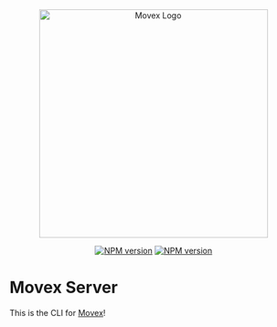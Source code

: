 <div align="center">
<picture width="400">
  <source media="(prefers-color-scheme: dark)" srcset="https://user-images.githubusercontent.com/2099521/221956423-bd0b1b46-a8ed-4b25-8a1c-14cdcb1de716.png" width="400">
  <img alt="Movex Logo" src="https://user-images.githubusercontent.com/2099521/242975504-a6faa334-a6b3-44b4-bf40-6ffcd27d9c08.png" width="400">
</picture>


[![NPM version][npm-image]][npm-url]
[![NPM version][license-image]][license-url]

[npm-url]: https://npmjs.org/package/movex-server
[npm-image]: https://img.shields.io/badge/dynamic/json?color=orange&label=movex&query=version&url=https%3A%2F%2Fraw.githubusercontent.com%2Fmovesthatmatter%2Fmovex%2Fmain%2Flibs%2Fmovex-server%2Fpackage.json
[license-image]: https://img.shields.io/badge/license-MIT-green
[license-url]: https://github.com/movesthatmatter/movex/blob/main/LICENSE

</div>


# Movex Server

This is the CLI for [Movex](https://github.com/movesthatmatter/movex)!